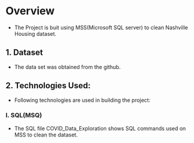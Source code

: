 # Overview
+ The Project is buit using MSS(Microsoft SQL server) to clean Nashville Housing dataset.

## 1. Dataset

+ The data set was obtained from the github.

## 2. Technologies Used:
+ Following technologies are used in building the project:

### I. SQL(MSQ)
+ The SQL file COVID_Data_Exploration shows SQL commands used on MSS to clean the dataset.